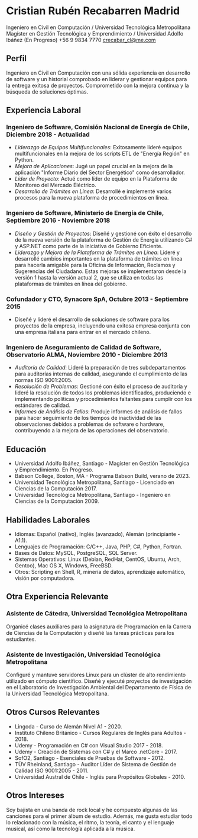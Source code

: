 # Cristian Rubén Recabarren Madrid
Ingeniero en Civil en Computación / Universidad Tecnológica Metropolitana
Magíster en Gestión Tecnológica y Emprendimiento / Universidad Adolfo Ibáñez (En Progreso)
+56 9 9834 7770
crecabar_cl@me.com

## Perfil
Ingeniero en Civil en Computación con una sólida experiencia en desarrollo de software y un historial comprobado en liderar y gestionar equipos para la entrega exitosa de proyectos. Comprometido con la mejora continua y la búsqueda de soluciones óptimas.

## Experiencia Laboral
### Ingeniero de Software, Comisión Nacional de Energía de Chile, Diciembre 2018 - Actualidad
* *Liderazgo de Equipos Multifuncionales*: Exitosamente lideré equipos multifuncionales en la mejora de los scripts ETL de "Energía Región" en Python.
* *Mejora de Aplicaciones*: Jugé un papel crucial en la mejora de la aplicación "Informe Diario del Sector Energético" como desarrollador.
* *Líder de Proyecto*: Actué como líder de equipo en la Plataforma de Monitoreo del Mercado Eléctrico.
* *Desarrollo de Trámites en Línea*: Desarrollé e implementé varios procesos para la nueva plataforma de procedimientos en línea.

### Ingeniero de Software, Ministerio de Energía de Chile, Septiembre 2016 - Noviembre 2018
* *Diseño y Gestión de Proyectos*: Diseñé y gestioné con éxito el desarrollo de la nueva versión de la plataforma de Gestión de Energía utilizando C# y ASP.NET como parte de la iniciativa de Gobierno Eficiente.
* *Liderazgo y Mejora de la Plataforma de Trámites en Línea*: Lideré y desarrollé cambios importantes en la plataforma de trámites en línea para hacerla amigable para la Oficina de Información, Reclamos y Sugerencias del Ciudadano. Estas mejoras se implementaron desde la versión 1 hasta la versión actual 2, que se utiliza en todas las plataformas de trámites en línea del gobierno.

### Cofundador y CTO, Synacore SpA, Octubre 2013 - Septiembre 2015
* Diseñé y lideré el desarrollo de soluciones de software para los proyectos de la empresa, incluyendo una exitosa empresa conjunta con una empresa italiana para entrar en el mercado chileno.

### Ingeniero de Aseguramiento de Calidad de Software, Observatorio ALMA, Noviembre 2010 - Diciembre 2013
* *Auditoría de Calidad*: Lideré la preparación de tres subdepartamentos para auditorías internas de calidad, asegurando el cumplimiento de las normas ISO 9001:2005.
* *Resolución de Problemas*: Gestioné con éxito el proceso de auditoría y lideré la resolución de todos los problemas identificados, produciendo e implementando políticas y procedimientos faltantes para cumplir con los estándares de calidad.
* *Informes de Análisis de Fallos*: Produje informes de análisis de fallos para hacer seguimiento de los tiempos de inactividad de las observaciones debidos a problemas de software o hardware, contribuyendo a la mejora de las operaciones del observatorio.

## Educación
* Universidad Adolfo Ibáñez, Santiago - Magíster en Gestión Tecnológica y Emprendimiento. En Progreso.
* Babson College, Boston, MA - Programa Babson Build, verano de 2023.
* Universidad Tecnológica Metropolitana, Santiago - Licenciado en Ciencias de la Computación 2017.
* Universidad Tecnológica Metropolitana, Santiago - Ingeniero en Ciencias de la Computación 2009.

## Habilidades Laborales
* Idiomas: Español (nativo), Inglés (avanzado), Alemán (principiante - A1.1).
* Lenguajes de Programación: C/C++, Java, PHP, C#, Python, Fortran.
* Bases de Datos: MySQL, PostgreSQL, SQL Server.
* Sistemas Operativos: Linux (Debian, RedHat, CentOS, Ubuntu, Arch, Gentoo), Mac OS X, Windows, FreeBSD.
* Otros: Scripting en Shell, R, minería de datos, aprendizaje automático, visión por computadora.

## Otra Experiencia Relevante
### Asistente de Cátedra, Universidad Tecnológica Metropolitana
Organicé clases auxiliares para la asignatura de Programación en la Carrera de Ciencias de la Computación y diseñé las tareas prácticas para los estudiantes.

### Asistente de Investigación, Universidad Tecnológica Metropolitana
Configuré y mantuve servidores Linux para un clúster de alto rendimiento utilizado en cómputo científico. Diseñé y ejecuté proyectos de investigación en el Laboratorio de Investigación Ambiental del Departamento de Física de la Universidad Tecnológica Metropolitana.

## Otros Cursos Relevantes
* Lingoda - Curso de Alemán Nivel A1 - 2020.
* Instituto Chileno Británico - Cursos Regulares de Inglés para Adultos - 2018.
* Udemy - Programación en C# con Visual Studio 2017 - 2018.
* Udemy - Creación de Sistemas con C# y el Marco .netCore - 2017.
* SofO2, Santiago - Esenciales de Pruebas de Software - 2012.
* TÜV Rheinland, Santiago - Auditor Líder de Sistema de Gestión de Calidad ISO 9001:2005 - 2011.
* Universidad Austral de Chile - Inglés para Propósitos Globales - 2010.

## Otros Intereses
Soy bajista en una banda de rock local y he compuesto algunas de las canciones para el primer álbum de estudio. Además, me gusta estudiar todo lo relacionado con la música, el ritmo, la teoría, el canto y el lenguaje musical, así como la tecnología aplicada a la música.
